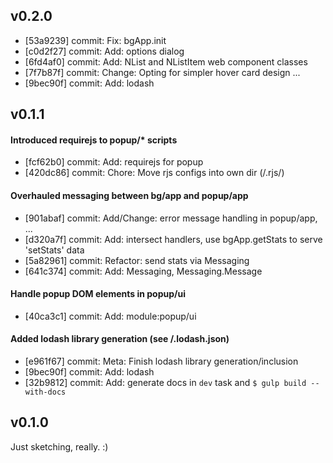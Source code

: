 ## v0.2.0

- [53a9239]  commit: Fix: bgApp.init
- [c0d2f27]  commit: Add: options dialog
- [6fd4af0]  commit: Add: NList and NListItem web component classes
- [7f7b87f]  commit: Change: Opting for simpler hover card design ...
- [9bec90f]  commit: Add: lodash

## v0.1.1

#### Introduced requirejs to popup/* scripts
- [fcf62b0] commit: Add: requirejs for popup
- [420dc86] commit: Chore: Move rjs configs into own dir (/.rjs/)

#### Overhauled messaging between bg/app and popup/app

- [901abaf] commit: Add/Change: error message handling in popup/app, ...
- [d320a7f] commit: Add: intersect handlers, use bgApp.getStats to serve 'setStats' data
- [5a82961] commit: Refactor: send stats via Messaging
- [641c374] commit: Add: Messaging, Messaging.Message

#### Handle popup DOM elements in popup/ui
- [40ca3c1] commit: Add: module:popup/ui

#### Added lodash library generation (see /.lodash.json)
- [e961f67] commit: Meta: Finish lodash library generation/inclusion
- [9bec90f] commit: Add: lodash
- [32b9812] commit: Add: generate docs in `dev` task and `$ gulp build --with-docs`

## v0.1.0

Just sketching, really. :)
